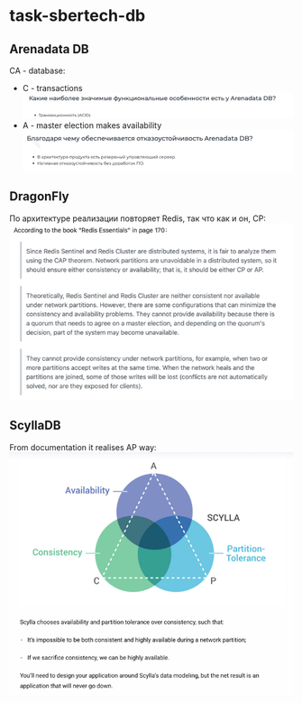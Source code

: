 # task-sbertech-db
## Arenadata DB
CA - database:
- C - transactions
![img.png](img.png)
- A - master election makes availability
![img_1.png](img_1.png)
## DragonFly
По архитектуре реализации повторяет Redis, так что как и он, CP:
![img_2.png](img_2.png)
## ScyllaDB
From documentation it realises AP way:
![img_3.png](img_3.png)
